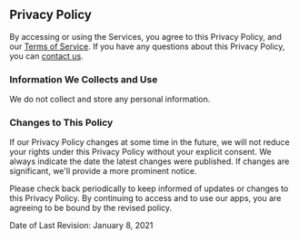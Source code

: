 ## Privacy Policy

By accessing or using the Services, you agree to this Privacy Policy, and our [Terms of Service](https://dr-exif.netlify.app/terms.html). If you have any questions about this Privacy Policy, you can [contact us](mailto:group.leafy@gmail.com).

### Information We Collects and Use

We do not collect and store any personal information.

### Changes to This Policy

If our Privacy Policy changes at some time in the future, we will not reduce your rights under this Privacy Policy without your explicit consent. We always indicate the date the latest changes were published. If changes are significant, we'll provide a more prominent notice.

Please check back periodically to keep informed of updates or changes to this Privacy Policy. By continuing to access and to use our apps, you are agreeing to be bound by the revised policy.

Date of Last Revision: January 8, 2021